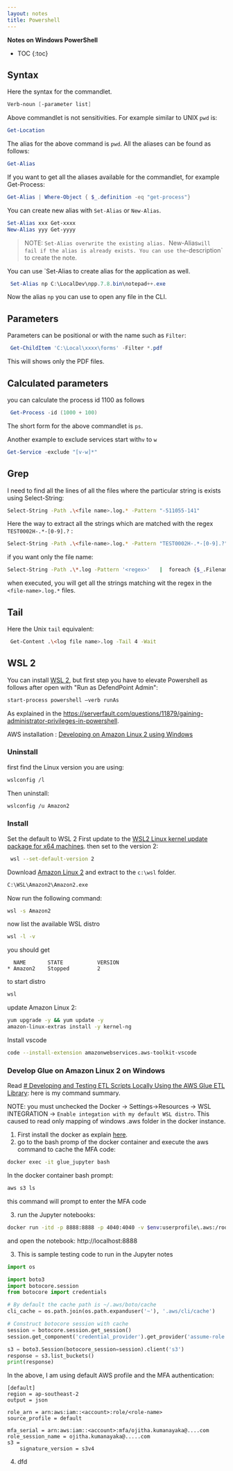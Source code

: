 ```yaml
---
layout: notes 
title: Powershell
---
```


**Notes on Windows PowerShell**

* TOC
{:toc}

## Syntax
Here the syntax for the commandlet.
```powershell
Verb-noun [-parameter list]
```
Above commandlet is not sensitivities.
For example similar to UNIX `pwd` is:
```powershell
Get-Location
```
The alias for the above command is `pwd`. All the aliases can be found as follows:
```powershell
Get-Alias
```
If you want to get all the aliases available for the commandlet, for example Get-Process:
```powershell
Get-Alias | Where-Object { $_.definition -eq "get-process"}
```
You can create new alias with `Set-Alias` or `New-Alias`.
```powershell
Set-Alias xxx Get-xxxx
New-Alias yyy Get-yyyy
```
> NOTE: `Set-Alias overwrite the existing alias. `New-Alias` will fail if the alias is already exists. You can use the `-description` to create the note.

You can use `Set-Alias to create alias for the application as well.
```powershell
 Set-Alias np C:\LocalDev\npp.7.8.bin\notepad++.exe
```
Now the alias `np` you can use to open any file in the CLI.



## Parameters

Parameters can be positional or with the name such as `Filter`:
```powershell
 Get-ChildItem 'C:\Local\xxxx\forms' -Filter *.pdf
```
 This will shows only the PDF files.
 
## Calculated parameters

you can calculate the process id 1100 as follows
```powershell
 Get-Process -id (1000 + 100)
```
The short form for the above commandlet is `ps`.

Another example to exclude services start with`v` to `w` 
```powershell
Get-Service -exclude "[v-w]*"
```

## Grep 
I need to find all the lines of all the files where the particular string is exists using Select-String:
```bash
Select-String -Path .\<file name>.log.* -Pattern "-511055-141"
```
Here the way to extract all the strings which are matched with the regex `TEST0002H-.*-[0-9].?` :
```bash
Select-String -Path .\<file-name>.log.* -Pattern "TEST0002H-.*-[0-9].?" -AllMatches |  % { $_.Matches } | % {$_.Value } | select -Unique
```
if you  want only the file name:
```bash
Select-String -Path .\*.log -Pattern '<regex>'   |  foreach {$_.Filename} | select -Unique
```
when executed, you will get all the strings matching wit the regex in the `<file-name>.log.*` files.

## Tail
Here the Unix `tail` equivalent:

```bash  
 Get-Content .\<log file name>.log -Tail 4 -Wait
 ```
## WSL 2
You can install [WSL 2](https://docs.microsoft.com/en-us/windows/wsl/install-win10), but first step you have to elevate Powershell as follows after open with "Run as DefendPoint Admin":
```bash
start-process powershell –verb runAs
```
As explained in the https://serverfault.com/questions/11879/gaining-administrator-privileges-in-powershell.

AWS installation : [Developing on Amazon Linux 2 using Windows](https://aws.amazon.com/blogs/developer/developing-on-amazon-linux-2-using-windows/)
### Uninstall
first find the Linux version you are using:
```bash
wslconfig /l
```
Then uninstall:
```bash
wslconfig /u Amazon2
```
### Install
Set the default to WSL 2
First update to the [WSL2 Linux kernel update package for x64 machines](https://wslstorestorage.blob.core.windows.net/wslblob/wsl_update_x64.msi). then set to the version 2:
```bash
 wsl --set-default-version 2
```
Download [Amazon Linux 2](https://github.com/yosukes-dev/AmazonWSL/releases/download/2.0.20200722.0-update.2/Amazon2.zip) and extract to the `c:\wsl` folder.
```bash
C:\WSL\Amazon2\Amazon2.exe
``` 
Now run the following command:
```bash
wsl -s Amazon2
```
now list the available WSL distro
```bash
wsl -l -v
```
you should get
```
  NAME       STATE           VERSION
* Amazon2    Stopped         2
```
to start distro
```bash
wsl
```
update Amazon Linux 2:
```bash
yum upgrade -y && yum update -y
amazon-linux-extras install -y kernel-ng
```
Install vscode 
```bash
code --install-extension amazonwebservices.aws-toolkit-vscode
```

### Develop Glue on Amazon Linux 2 on Windows

Read [# Developing and Testing ETL Scripts Locally Using the AWS Glue ETL Library](https://docs.aws.amazon.com/glue/latest/dg/aws-glue-programming-etl-libraries.html): here is my command summary.

NOTE: you must unchecked the Docker -> Settings->Resources -> WSL INTEGRATION -> `Enable integation with my default WSL distro`. This caused to read only mapping of windows .aws folder in the docker instance.

1. First install the docker as explain [here](https://docs.docker.com/docker-for-windows/wsl/).
2. go to the bash promp of the docker container and execute the aws command to cache the MFA code:

```bash
docker exec -it glue_jupyter bash
```
In the docker container bash prompt:

```bash
aws s3 ls
```
this command will prompt to enter the MFA code

3. run the Jupyter notebooks:

```bash
docker run -itd -p 8888:8888 -p 4040:4040 -v $env:userprofile\.aws:/root/.aws:rw --name glue_jupyter amazon/aws-glue-libs:glue_libs_1.0.0_image_01 /home/jupyter/jupyter_start.sh
```
and open the notebook: http://localhost:8888

3. This is sample testing code to run in the Jupyter notes

```python
import os

import boto3
import botocore.session
from botocore import credentials

# By default the cache path is ~/.aws/boto/cache
cli_cache = os.path.join(os.path.expanduser('~'), '.aws/cli/cache')

# Construct botocore session with cache
session = botocore.session.get_session()
session.get_component('credential_provider').get_provider('assume-role').cache = credentials.JSONFileCache(cli_cache)

s3 = boto3.Session(botocore_session=session).client('s3')
response = s3.list_buckets()
print(response)
```

In the above, I am using default AWS profile and the MFA authentication:

```
[default]
region = ap-southeast-2
output = json

role_arn = arn:aws:iam::<account>:role/<role-name>
source_profile = default

mfa_serial = arn:aws:iam::<account>:mfa/ojitha.kumanayaka@....com
role_session_name = ojitha.kumanayaka@.....com
s3 = 
    signature_version = s3v4
```

4. dfd


<!--stackedit_data:
eyJoaXN0b3J5IjpbLTI1Mjk2Mzk1OCwtMTcxMzk0NzcyNSwtMT
QxMDAxMDg0NywtMTY1NTc3MDE4NywtOTI3MTAzOTgsMzc4MDEz
NzEzLC0xODA0MDY4ODU1LC05OTEyMDkxNTIsLTE5ODk5OTcxMj
UsMTY3NzQ4NzEyNSwtNDU3MTgyMTAwLC0xMDk3NTcwNjYxLDIw
OTg2MDgwOTgsLTE2NjU5MDg1NzgsMTU0MTc3NzU4OSwxMzgzNj
A4Njg1LC0xMzQ5NzgxNDE5LC0xMzQ1ODg3MDk2LDEyNDkzMDM4
MTQsLTI1NDg2MjM0N119
-->